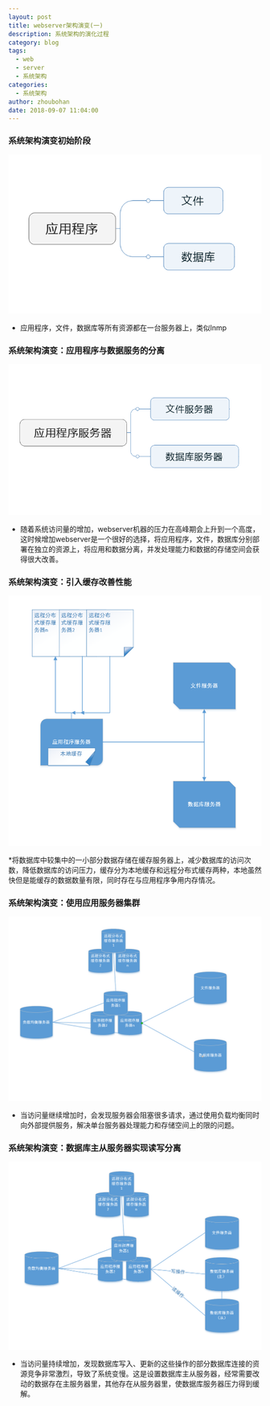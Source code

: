 ```yaml
---
layout: post
title: webserver架构演变(一)
description: 系统架构的演化过程
category: blog
tags:
  - web
  - server
  - 系统架构
categories:
  - 系统架构
author: zhoubohan
date: 2018-09-07 11:04:00
---
```

### 系统架构演变初始阶段
![webserver-1](/images/webserver/webserver-1.PNG)

* 应用程序，文件，数据库等所有资源都在一台服务器上，类似lnmp

### 系统架构演变：应用程序与数据服务的分离
![webserver-2](/images/webserver/webserver-2.PNG)

* 随着系统访问量的增加，webserver机器的压力在高峰期会上升到一个高度，这时候增加webserver是一个很好的选择，将应用程序，文件，数据库分别部署在独立的资源上，将应用和数据分离，并发处理能力和数据的存储空间会获得很大改善。

### 系统架构演变：引入缓存改善性能
![webserver-3](/images/webserver/webserver-3.PNG)

*将数据库中较集中的一小部分数据存储在缓存服务器上，减少数据库的访问次数，降低数据库的访问压力，缓存分为本地缓存和远程分布式缓存两种，本地虽然快但是能缓存的数据数量有限，同时存在与应用程序争用内存情况。

### 系统架构演变：使用应用服务器集群
![webserver-4](/images/webserver/webserver-4.PNG)

* 当访问量继续增加时，会发现服务器会阻塞很多请求，通过使用负载均衡同时向外部提供服务，解决单台服务器处理能力和存储空间上的限的问题。

### 系统架构演变：数据库主从服务器实现读写分离
![webserver-5](/images/webserver/webserver-5.PNG)

* 当访问量持续增加，发现数据库写入、更新的这些操作的部分数据库连接的资源竞争非常激烈，导致了系统变慢。这是设置数据库主从服务器，经常需要改动的数据存在主服务器里，其他存在从服务器里，使数据库服务器压力得到缓解。